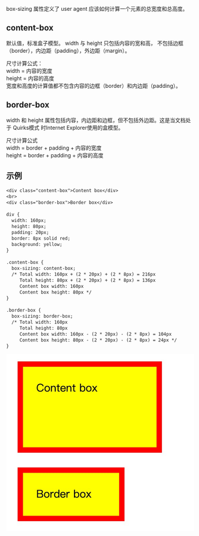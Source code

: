 box-sizing 属性定义了 user agent 应该如何计算一个元素的总宽度和总高度。
## content-box
默认值，标准盒子模型。 width 与 height 只包括内容的宽和高， 不包括边框（border），内边距（padding），外边距（margin）。

尺寸计算公式：  
width = 内容的宽度  
height = 内容的高度  
宽度和高度的计算值都不包含内容的边框（border）和内边距（padding）。

## border-box
width 和 height 属性包括内容，内边距和边框，但不包括外边距。这是当文档处于 Quirks模式 时Internet Explorer使用的盒模型。

尺寸计算公式  
width = border + padding + 内容的宽度  
height = border + padding + 内容的高度

## 示例
```
<div class="content-box">Content box</div>
<br>
<div class="border-box">Border box</div>

div {
  width: 160px;
  height: 80px;
  padding: 20px;
  border: 8px solid red;
  background: yellow;
}

.content-box { 
  box-sizing: content-box; 
  /* Total width: 160px + (2 * 20px) + (2 * 8px) = 216px
     Total height: 80px + (2 * 20px) + (2 * 8px) = 136px
     Content box width: 160px
     Content box height: 80px */
}

.border-box { 
  box-sizing: border-box;
  /* Total width: 160px
     Total height: 80px
     Content box width: 160px - (2 * 20px) - (2 * 8px) = 104px
     Content box height: 80px - (2 * 20px) - (2 * 8px) = 24px */
}
```
![](https://github.com/wangyuanfen/study-notes/blob/master/image/1563269332659.jpg?raw=true)
